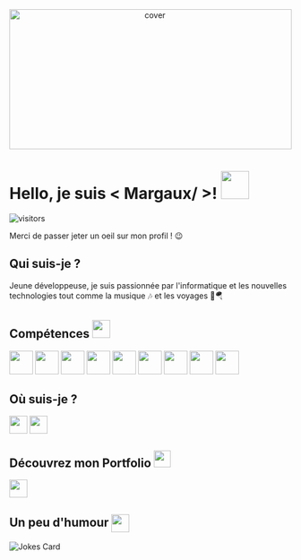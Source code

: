 <div align="center">
<img width="100%" height = "250px" src="https://raw.githubusercontent.com/rahulbanerjee26/githubProfileReadmeGenerator/main/banners/banner7.png" alt="cover" />
</div>

<h1> Hello, je suis < Margaux/ >! <img src = "https://raw.githubusercontent.com/rahulbanerjee26/githubProfileReadmeGenerator/main/gifs/wave.gif" width = 50px height='50px'> </h1> 
<p align='center'>

![visitors](https://visitor-badge.glitch.me/badge?page_id=https://github.com/Margarita13200.https://github.com/Margarita13200)

</p>
<div size='20px'> Merci de passer jeter un oeil sur mon profil ! 😉 </div>

<h2> Qui suis-je ?</h2>
  
</p>
<div size='20px'> Jeune développeuse, je suis passionnée par l'informatique et les nouvelles technologies tout comme la musique 🎶 et les voyages 🚀🪂
</div>
  
<h2> Compétences <img src = "https://raw.githubusercontent.com/rahulbanerjee26/githubProfileReadmeGenerator/main/gifs/code.gif" width = 32px height=32px> </h2>
<p>
<img width ='42px' height='42px' src ='https://raw.githubusercontent.com/rahulbanerjee26/githubAboutMeGenerator/main/icons/html.svg'> <img width ='42px' height='42px' src ='https://raw.githubusercontent.com/rahulbanerjee26/githubAboutMeGenerator/main/icons/css.svg'> <img width ='42px' height='42px' src ='https://raw.githubusercontent.com/rahulbanerjee26/githubAboutMeGenerator/main/icons/javascript.svg'> <img width ='42px' height='42px' src ='https://raw.githubusercontent.com/rahulbanerjee26/githubAboutMeGenerator/main/icons/tailwind.svg'> <img width ='42px' height='42px' src ='https://raw.githubusercontent.com/rahulbanerjee26/githubAboutMeGenerator/main/icons/bootstrap.svg'> <img width ='42px' height='42px' src ='https://raw.githubusercontent.com/rahulbanerjee26/githubAboutMeGenerator/main/icons/figma.svg'> <img width ='42px' height='42px' src ='https://raw.githubusercontent.com/rahulbanerjee26/githubAboutMeGenerator/main/icons/xd.svg'> <img width ='42px' height='42px' src ='https://raw.githubusercontent.com/rahulbanerjee26/githubAboutMeGenerator/main/icons/photoshop.svg'> <img width ='42px' height='42px' src ='https://raw.githubusercontent.com/rahulbanerjee26/githubAboutMeGenerator/main/icons/illustrator.svg'> 

<h2> Où suis-je ? </h2>
<a href = 'https://www.github.com/https://github.com/Margarita13200'> <img width = '32px' align= 'center' src="https://raw.githubusercontent.com/rahulbanerjee26/githubAboutMeGenerator/main/icons/linked-in-alt.svg"/></a> 
<a href = 'https://www.github.com/https://github.com/Margarita13200'> <img width = '32px' align= 'center' src="https://raw.githubusercontent.com/rahulbanerjee26/githubProfileReadmeGenerator/main/gifs/github.gif"/></a> 

<h2> Découvrez mon Portfolio  <img src = "https://raw.githubusercontent.com/rahulbanerjee26/githubProfileReadmeGenerator/main/gifs/needABreak.gif" width = 30px height= 30px> </h2>
<a href = 'https://www.github.com/https://github.com/Margarita13200'> <img width = '32px' align= 'center' src="https://raw.githubusercontent.com/rahulbanerjee26/githubAboutMeGenerator/main/icons/portfolio.png"/></a> 
<br>


<h2> Un peu d'humour <img align ='center' src='https://raw.githubusercontent.com/rahulbanerjee26/githubProfileReadmeGenerator/main/gifs/winkFace.gif' width = '32px' height= '32px'></h2>

![Jokes Card](https://readme-jokes.vercel.app/api?theme=dracula)
